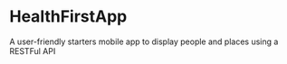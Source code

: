 # HealthFirstApp
A user-friendly starters mobile app to display people and places using a RESTFul API
